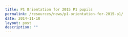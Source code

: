 ```yaml
---
title: P1 Orientation for 2015 P1 pupils
permalink: /resources/news/p1-orientation-for-2015-p1/
date: 2014-11-10
layout: post
description: ""
---
```

